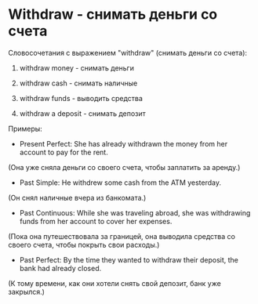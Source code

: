 # Withdraw - снимать деньги со счета

Словосочетания с выражением "withdraw" (снимать деньги со счета):

1. withdraw money - снимать деньги

2. withdraw cash - снимать наличные

3. withdraw funds - выводить средства

4. withdraw a deposit - снимать депозит

Примеры:

- Present Perfect: She has already withdrawn the money from her account to pay for the rent.

(Она уже сняла деньги со своего счета, чтобы заплатить за аренду.)

- Past Simple: He withdrew some cash from the ATM yesterday.

(Он снял наличные вчера из банкомата.)

- Past Continuous: While she was traveling abroad, she was withdrawing funds from her account to cover her expenses.

(Пока она путешествовала за границей, она выводила средства со своего счета, чтобы покрыть свои расходы.)

- Past Perfect: By the time they wanted to withdraw their deposit, the bank had already closed.

(К тому времени, как они хотели снять свой депозит, банк уже закрылся.)
